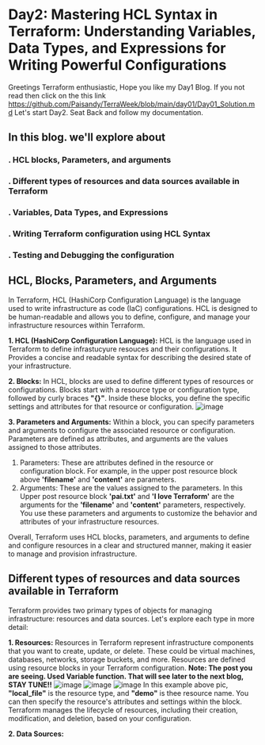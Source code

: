 # Day2: Mastering HCL Syntax in Terraform: Understanding Variables, Data Types, and Expressions for Writing Powerful Configurations
Greetings Terraform enthusiastic, Hope you like my Day1 Blog. If you not read then click on the this link https://github.com/Paisandy/TerraWeek/blob/main/day01/Day01_Solution.md 
Let's start Day2. Seat Back and follow my documentation.

## In this blog. we'll explore about
### **.** HCL blocks, Parameters, and arguments
### **.** Different types of resources and data sources available in Terraform
### **.** Variables, Data Types, and Expressions
### **.** Writing Terraform configuration using HCL Syntax
### **.** Testing and Debugging the configuration

## HCL, Blocks, Parameters, and Arguments
In Terraform, HCL (HashiCorp Configuration Language) is the language used to write infrastructure as code (IaC) configurations. HCL is designed to be human-readable and allows you to define, configure, and manage your infrastructure resources within Terraform.

**1. HCL (HashiCorp Configuration Language):**
HCL is the language used in Terraform to define infrastucyure resouces and their configurations. It Provides a concise and readable syntax for describing the desired state of your infrastructure.

**2. Blocks:** 
In HCL, blocks are used to define different types of resources or configurations. Blocks start with a resource type or configuration type, followed by curly braces **"{}"**. Inside these blocks, you define the specific settings and attributes for that resource or configuration. 
![image](https://github.com/Paisandy/TerraWeek/assets/115485972/0664b115-434c-42e6-bc5c-cd892c64b8d6)

**3. Parameters and Arguments:**
Within a block, you can specify parameters and arguments to configure the associated resource or configuration. Parameters are defined as attributes, and arguments are the values assigned to those attributes.
1. Parameters: These are attributes defined in the resource or configuration block. For example, in the upper post resource block above **'filename'** and **'content'** are parameters.
2. Arguments: These are the values assigned to the parameters. In this Upper post resource block **'pai.txt'** and **'I love Terraform'** are the arguments for the **'filename'** and **'content'** parameters, respectively.
You use these parameters and arguments to customize the behavior and attributes of your infrastructure resources.

Overall, Terraform uses HCL blocks, parameters, and arguments to define and configure resources in a clear and structured manner, making it easier to manage and provision infrastructure.

## Different types of resources and data sources available in Terraform
Terraform provides two primary types of objects for managing infrastructure: resources and data sources. Let's explore each type in more detail:

**1. Resources:**
Resources in Terraform represent infrastructure components that you want to create, update, or delete. These could be virtual machines, databases, networks, storage buckets, and more. Resources are defined using resource blocks in your Terraform configuration. 
**Note: The post you are seeing. Used Variable function. That will see later to the next blog, STAY TUNE!!**
![image](https://github.com/Paisandy/TerraWeek/assets/115485972/bc7f9853-06b0-478f-b19b-98cd0fe7d41b)
![image](https://github.com/Paisandy/TerraWeek/assets/115485972/15a6b725-3adb-44ba-ab52-dd1481606a65)
![image](https://github.com/Paisandy/TerraWeek/assets/115485972/e31b4283-f5e4-4464-8b49-8a1af8d992cd)
In this example above pic, **"local_file"** is the resource type, and **"demo"** is thee resource name. You can then specify the resource's attributes and settings within the block.
Terraform manages the lifecycle of resources, including their creation, modification, and deletion, based on your configuration.

**2. Data Sources:**
